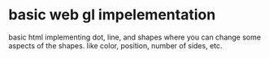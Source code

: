 # basic web gl impelementation

basic html implementing dot, line, and shapes where you can change some aspects of the shapes. like color, position, number of sides, etc.

